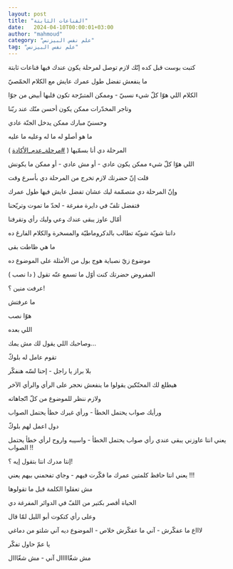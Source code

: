 ```yaml
---
layout: post
title: "القناعات الثابتة"
date:   2024-04-10T00:00:01+03:00
author: "mahmoud"
category: "علم نفس البيزنس"
tag: "علم نفس البيزنس"
---
```



كتبت بوست قبل كده إنّك لازم توصل لمرحلة يكون عندك فيها
قناعات ثابتة

ما ينفعش تفضل طول عمرك عايش مع الكلام الحمّصيّ

الكلام اللي هوّا كلّ شيء نسبيّ - وممكن المتبرّجة تكون قلبها
أبيض من جوّا

وتاجر المخدّرات ممكن يكون أحسن منّك عند ربّنا

وحسنيّ مبارك ممكن يدخل الجنّة عادي

ما هو أصلو له ما له وعليه ما عليه




المرحلة دي أنا بسمّيها (
[<u>\#مرحلة\_عدم\_الأكادة</u>](https://www.facebook.com/hashtag/%D9%85%D8%B1%D8%AD%D9%84%D8%A9_%D8%B9%D8%AF%D9%85_%D8%A7%D9%84%D8%A3%D9%83%D8%A7%D8%AF%D8%A9?__eep__=6&__cft__%5b0%5d=AZWe-8v9syuWO2sW8pmTpMTJ73thGCxCv6NHTk0hqy7U9MS1fyNiyR_z1Y1Mp8I_Pqvm8sisZ3tkiNAtKAJmdkuhrkXf--pa2YhOQrhYdG-Fw4KdBsJF1adZhj-zRLKtm75RSxooXAC5x7q2Vp6qoj60Dbaffm2jbdchorAamTEGwN3D9T-aijUCxNaRy59SWuc&__tn__=*NK-R)
)

اللي هوّا كلّ شيء ممكن يكون عادي - أو مش عادي - أو ممكن ما
يكونش




قلت إنّ حضرتك لازم تخرج من المرحلة دي بأسرع وقت

وإنّ المرحلة دي متصمّمة ليك عشان تفضل عايش فيها طول
عمرك

فتفضل تلفّ في دايرة مفرغة - لحدّ ما تموت وتريّحنا




أمّال عاوز يبقى عندك وعي وليك رأي وتقرفنا

دانتا شويّة شويّة تطالب بالدكروماطيّة والمسخرة والكلام
الفارغ ده

ما هي ظاطت بقى




موضوع زيّ نصباية هوج بول من الأمثلة على الموضوع ده

المفروض حضرتك كنت أوّل ما تسمع عنّه تقول ( دا نصب )

عرفت منين ؟!

ما عرفتش

هوّا نصب

اللي بعده




وصاحبك اللي يقول لك مش يمك...

تقوم عامل له بلوكّ

بلا براز يا راجل - إحنا لسّه هنفكّر




هيطلع لك المحنّكين يقولوا ما ينفعش نحجر على الرأي والرأي
الآخر

ولازم ننظر للموضوع من كلّ اتّجاهاته

ورأيك صواب يحتمل الخطأ - ورأي غيرك خطأ يحتمل
الصواب

دول اعمل لهم بلوكّ




يعني انتا عاوزني يبقى عندي رأي صواب يحتمل الخطأ - واسيبه
واروح لرأي خطأ يحتمل الصواب !!

إنتا مدرك انتا بتقول إيه ؟!

يعني انتا حافظ كلمتين عمرك ما فكّرت فيهم - وجاي تفحمني
بيهم يعني !!!

مش تعقلوا الكلمة قبل ما تقولوها




الحياة أقصر بكتير من اللفّ في الدوائر المفرغة دي




وعلى رأي كتكوت أبو الليل لمّا قال

لاااع ما عفكّرش - آني ما عفكّرش خلاص - الموضوع ديه آني
شلتو من دماغي

يا عمّ حاول تفكّر

مش شغّااااال آني - مش شغّااال
